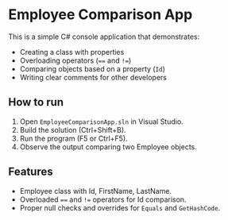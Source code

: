 # Employee Comparison App

This is a simple C# console application that demonstrates:

- Creating a class with properties
- Overloading operators (`==` and `!=`)
- Comparing objects based on a property (`Id`)
- Writing clear comments for other developers

## How to run

1. Open `EmployeeComparisonApp.sln` in Visual Studio.
2. Build the solution (Ctrl+Shift+B).
3. Run the program (F5 or Ctrl+F5).
4. Observe the output comparing two Employee objects.

## Features

- Employee class with Id, FirstName, LastName.
- Overloaded `==` and `!=` operators for Id comparison.
- Proper null checks and overrides for `Equals` and `GetHashCode`.
